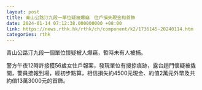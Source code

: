```yaml
---
layout: post
title: 青山公路汀九段一單位疑被爆竊　住戶損失現金和首飾
date: 2024-01-14 07:12:38.000000000 +08:00
link: https://news.rthk.hk/rthk/ch/component/k2/1736145-20240114.htm
categories: rthk
---
```


青山公路汀九段一個單位懷疑被人爆竊，暫時未有人被捕。

警方午夜12時許接獲56歲女住戶報案，發現單位有搜掠痕跡，露台趟門懷疑被撬開，警員接報到場，經初步點算，相信損失約4500元現金、約值2萬元外幣及共約值13萬3000元的首飾。
